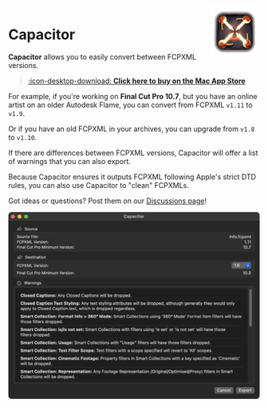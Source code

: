 <style>
    @media (max-width: 959px) {
        img.rightLogo {
            display: none !important;
        }
    }
</style>
<img class="rightLogo" src="https://github.com/latenitefilms/capacitor/raw/main/docs/static/logo.png" align="right" style="width: 100px !important; height: 100px !important;" />

# Capacitor

**Capacitor** allows you to easily convert between FCPXML versions.

> [:icon-desktop-download: **Click here to buy on the Mac App Store**](/buy/)

For example, if you're working on **Final Cut Pro 10.7**, but you have an online artist on an older Autodesk Flame, you can convert from FCPXML `v1.11` to `v1.9`.

Or if you have an old FCPXML in your archives, you can upgrade from `v1.8` to `v1.10`.

If there are differences between FCPXML versions, Capacitor will offer a list of warnings that you can also export.

Because Capacitor ensures it outputs FCPXML following Apple's strict DTD rules, you can also use Capacitor to "clean" FCPXMLs.

Got ideas or questions? Post them on our [Discussions page](https://github.com/latenitefilms/capacitor/discussions)!

![](/static/homepage.png)